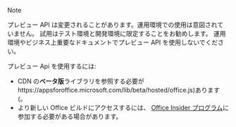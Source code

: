 > [!NOTE]
> プレビュー API は変更されることがあります。運用環境での使用は意図されていません。 試用はテスト環境と開発環境に限定することをお勧めします。 運用環境やビジネス上重要なドキュメントでプレビュー API を使用しないでください。
>
> プレビュー Api を使用するには:
>
> - CDN の**ベータ版**ライブラリを参照する必要がhttps://appsforoffice.microsoft.com/lib/beta/hosted/office.js)あります (。
> - より新しい Office ビルドにアクセスするには、 [Office Insider プログラム](https://products.office.com/office-insider)に参加する必要がある場合があります。
